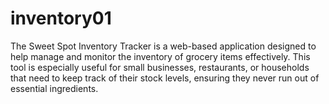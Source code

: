 # inventory01
The Sweet Spot Inventory Tracker is a web-based application designed to help manage and monitor the inventory of grocery items effectively. This tool is especially useful for small businesses, restaurants, or households that need to keep track of their stock levels, ensuring they never run out of essential ingredients.
